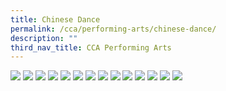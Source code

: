```yaml
---
title: Chinese Dance
permalink: /cca/performing-arts/chinese-dance/
description: ""
third_nav_title: CCA Performing Arts
---
```

<img src="/images/cdance1.jpg">
<img src="/images/cdance3.jpg">
<img src="/images/cdance2.jpg">
<img src="/images/cdance4.jpg">
<img src="/images/cdance5.jpg">
<img src="/images/cdance6.jpg">
<img src="/images/cdance7.jpg">
<img src="/images/cdance8.jpg">
<img src="/images/cdance9.jpg">
<img src="/images/cdance10.jpg">
<img src="/images/cdacne11.jpg">
<img src="/images/cdance12.jpg">
<img src="/images/cdance13.jpg">
<img src="/images/cdance14.jpg">